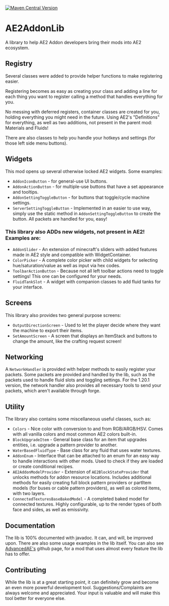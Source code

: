[![Maven Central Version](https://img.shields.io/maven-central/v/io.github.pedroksl/ae2addonlib?strategy=highestVersion&filter=*1.20.1)](https://central.sonatype.com/artifact/io.github.pedroksl/ae2addonlib)

# AE2AddonLib
A library to help AE2 Addon developers bring their mods into AE2 ecosystem.

## Registry
Several classes were added to provide helper functions to make registering easier.

Registering becomes as easy as creating your class and adding a line for each thing you want to register calling a method that handles everything for you.

No messing with deferred registers, container classes are created for you, holding everything you might need in the future. Using AE2's "Definitions" for everything, as well as two additions, not present in the parent mod: Materials and Fluids!

There are also classes to help you handle your hotkeys and settings (for those left side menu buttons).

## Widgets
This mod opens up several otherwise locked AE2 widgets. Some examples:
- `AddonIconButton` - for general-use UI buttons.
- `AddonActionButton` - for multiple-use buttons that have a set appearance and tooltips.
- `AddonSettingToggleButton` - for buttons that toggle/cycle machine settings.
- `ServerSettingToggleButton` - Implemented in an easier to use way, simply use the static method in `AddonSettingToggleButton` to create the button. All packets are handled for you, easy!

### This library also ADDs new widgets, not present in AE2! Examples are:
- `AddonSlider` - An extension of minecraft's sliders with added features made in AE2 style and compatible with WidgetContainer.
- `ColorPicker` - A complete color picker with child widgets for selecting hue/saturation/value as well as input via hex codes.
- `ToolbarActionButton` - Because not all left toolbar actions need to toggle settings! This one can be configured for your needs.
- `FluidTankSlot` - A widget with companion classes to add fluid tanks for your interface.

## Screens
This library also provides two general purpose screens:
- `OutputDirectionScreen` - Used to let the player decide where they want the machine to export their items.
- `SetAmountScreen` - A screen that displays an ItemStack and buttons to change the amount, like the crafting request screen!

## Networking
A `NetworkHandler` is provided with helper methods to easily register your packets. Some packets are provided and handled by the lib, such as the packets used to handle fluid slots and toggling settings. For the 1.20.1 version, the network handler also provides all necessary tools to send your packets, which aren't available through forge.

## Utility
The library also contains some miscellaneous useful classes, such as:
- `Colors` - Nice color with conversion to and from RGB/ARGB/HSV. Comes with all vanilla colors and most common AE2 colors built-in.
- `BlockUpgradeItem` - General base class for an item that upgrades entities, i.e. upgrade a pattern provider to another.
- `WaterBasedFluidType` - Base class for any fluid that uses water textures.
- `AddonEnum` - Interface that can be attached to an enum for an easy way to handle interactions with other mods. Used to check if they are loaded or create conditional recipes.
- `AE2AddonModelProvider` - Extension of `AE2BlockStateProvider` that unlocks methods for addon resource locations. Includes additional methods for easily creating full block pattern providers or partItem models (for buses or cable pattern providers), as well as colored items, with two layers.
- `ConnectedTexturesBaseBakedModel` - A completed baked model for connected textures. Highly configurable, up to the render types of both face and sides, as well as emissivity.

## Documentation
The lib is 100% documented with javadoc. It can, and will, be improved upon. There are also some usage examples in the lib itself. You can also see [AdvancedAE's](https://github.com/pedroksl/AdvancedAE) github page, for a mod that uses almost every feature the lib has to offer.

## Contributing
While the lib is at a great starting point, it can definitely grow and become an even more powerful development tool. Suggestions/Complaints are always welcome and appreciated. Your input is valuable and will make this tool better for everyone else.
